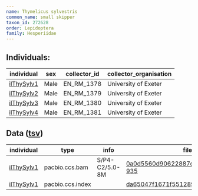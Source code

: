 ```yaml
---
name: Thymelicus sylvestris
common_name: small skipper
taxon_id: 272628
order: Lepidoptera
family: Hesperiidae
---
```


## Individuals:

| individual | sex | collector_id | collector_organisation |
| ---------- | --- | ------------ | ---------------------- |
| [ilThySylv1](ilThySylv1.md) | Male | EN_RM_1378 | University of Exeter |
| [ilThySylv2](ilThySylv2.md) | Male | EN_RM_1379 | University of Exeter |
| [ilThySylv3](ilThySylv3.md) | Male | EN_RM_1380 | University of Exeter |
| [ilThySylv4](ilThySylv4.md) | Male | EN_RM_1381 | University of Exeter |

## Data ([tsv](Thymelicus_sylvestris_data.tsv))

| individual | type | info | file |
| ---------- | ---- | ---- | ---- |
| [ilThySylv1](ilThySylv1.md) | pacbio.ccs.bam | S/P4-C2/5.0-8M | [0a0d5560d90622887c611f62261e1581-935](https://darwin.cog.sanger.ac.uk/insects/Thymelicus_sylvestris/ilThySylv1/genomic_data/pacbio/m64097_191224_194147.ccs.bam) |
| [ilThySylv1](ilThySylv1.md) | pacbio.ccs.index |  | [da65047f1671f5512897500f1e9bafb5-2](https://darwin.cog.sanger.ac.uk/insects/Thymelicus_sylvestris/ilThySylv1/genomic_data/pacbio/m64097_191224_194147.ccs.bam.pbi) |
